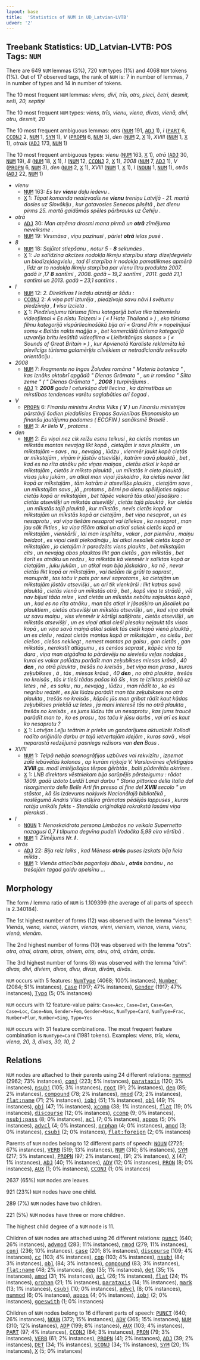 ```yaml
---
layout: base
title:  'Statistics of NUM in UD_Latvian-LVTB'
udver: '2'
---
```


## Treebank Statistics: UD_Latvian-LVTB: POS Tags: `NUM`

There are 649 `NUM` lemmas (3%), 720 `NUM` types (1%) and 4068 `NUM` tokens (1%).
Out of 17 observed tags, the rank of `NUM` is: 7 in number of lemmas, 7 in number of types and 14 in number of tokens.

The 10 most frequent `NUM` lemmas: <em>viens, divi, trīs, otrs, pieci, četri, desmit, seši, 20, septiņi</em>

The 10 most frequent `NUM` types:  <em>viens, trīs, vienu, viena, divas, vienā, divi, otru, desmit, 20</em>

The 10 most frequent ambiguous lemmas: <em>otrs</em> (<tt><a href="lv_lvtb-pos-NUM.html">NUM</a></tt> 191, <tt><a href="lv_lvtb-pos-ADJ.html">ADJ</a></tt> 1), <em>i</em> (<tt><a href="lv_lvtb-pos-PART.html">PART</a></tt> 6, <tt><a href="lv_lvtb-pos-CCONJ.html">CCONJ</a></tt> 2, <tt><a href="lv_lvtb-pos-NUM.html">NUM</a></tt> 1, <tt><a href="lv_lvtb-pos-SYM.html">SYM</a></tt> 1), <em>V</em> (<tt><a href="lv_lvtb-pos-PROPN.html">PROPN</a></tt> 6, <tt><a href="lv_lvtb-pos-NUM.html">NUM</a></tt> 3), <em>den</em> (<tt><a href="lv_lvtb-pos-NUM.html">NUM</a></tt> 2, <tt><a href="lv_lvtb-pos-X.html">X</a></tt> 1), <em>XVIII</em> (<tt><a href="lv_lvtb-pos-NUM.html">NUM</a></tt> 1, <tt><a href="lv_lvtb-pos-X.html">X</a></tt> 1), <em>otrais</em> (<tt><a href="lv_lvtb-pos-ADJ.html">ADJ</a></tt> 173, <tt><a href="lv_lvtb-pos-NUM.html">NUM</a></tt> 1)

The 10 most frequent ambiguous types:  <em>vienu</em> (<tt><a href="lv_lvtb-pos-NUM.html">NUM</a></tt> 163, <tt><a href="lv_lvtb-pos-X.html">X</a></tt> 1), <em>otrā</em> (<tt><a href="lv_lvtb-pos-ADJ.html">ADJ</a></tt> 30, <tt><a href="lv_lvtb-pos-NUM.html">NUM</a></tt> 19), <em>8</em> (<tt><a href="lv_lvtb-pos-NUM.html">NUM</a></tt> 18, <tt><a href="lv_lvtb-pos-X.html">X</a></tt> 1), <em>I</em> (<tt><a href="lv_lvtb-pos-NUM.html">NUM</a></tt> 12, <tt><a href="lv_lvtb-pos-CCONJ.html">CCONJ</a></tt> 2, <tt><a href="lv_lvtb-pos-X.html">X</a></tt> 1), <em>2008</em> (<tt><a href="lv_lvtb-pos-NUM.html">NUM</a></tt> 7, <tt><a href="lv_lvtb-pos-ADJ.html">ADJ</a></tt> 1), <em>V</em> (<tt><a href="lv_lvtb-pos-PROPN.html">PROPN</a></tt> 6, <tt><a href="lv_lvtb-pos-NUM.html">NUM</a></tt> 3), <em>den</em> (<tt><a href="lv_lvtb-pos-NUM.html">NUM</a></tt> 2, <tt><a href="lv_lvtb-pos-X.html">X</a></tt> 1), <em>XVIII</em> (<tt><a href="lv_lvtb-pos-NUM.html">NUM</a></tt> 1, <tt><a href="lv_lvtb-pos-X.html">X</a></tt> 1), <em>l</em> (<tt><a href="lv_lvtb-pos-NOUN.html">NOUN</a></tt> 1, <tt><a href="lv_lvtb-pos-NUM.html">NUM</a></tt> 1), <em>otrās</em> (<tt><a href="lv_lvtb-pos-ADJ.html">ADJ</a></tt> 22, <tt><a href="lv_lvtb-pos-NUM.html">NUM</a></tt> 1)


* <em>vienu</em>
  * <tt><a href="lv_lvtb-pos-NUM.html">NUM</a></tt> 163: <em>Es tev <b>vienu</b> daļu iedevu .</em>
  * <tt><a href="lv_lvtb-pos-X.html">X</a></tt> 1: <em>Tāpat komanda neaizvadīs ne <b>vienu</b> treniņu Latvijā - 21. martā dosies uz Slovākiju , kur gatavosies Senecas pilsētā , bet dienu pirms 25. martā gaidāmās spēles pārbrauks uz Čehiju .</em>
* <em>otrā</em>
  * <tt><a href="lv_lvtb-pos-ADJ.html">ADJ</a></tt> 30: <em>Man atņēma drosmi mana pirmā un <b>otrā</b> zīmējuma neveiksme .</em>
  * <tt><a href="lv_lvtb-pos-NUM.html">NUM</a></tt> 19: <em>Virsmāsa , viņu pazinusi , pāriet <b>otrā</b> ielas pusē .</em>
* <em>8</em>
  * <tt><a href="lv_lvtb-pos-NUM.html">NUM</a></tt> 18: <em>Sajūtot stiepšanu , notur 5 - <b>8</b> sekundes .</em>
  * <tt><a href="lv_lvtb-pos-X.html">X</a></tt> 1: <em>Ja salīdzina akcīzes nodokļa likmju starpību starp dīzeļdegvielu un biodīzeļdegvielu , tad šī starpība ir nodokļa pamatlikmes apmērā , līdz ar to nodokļa likmju starpība par vienu litru produkta 2007. gadā ir ,17 <b>8</b> santīmi , 2008. gadā – 19,2 santīmi , 2011. gadā 21,1 santīmi un 2013. gadā – 23,1 santīms .</em>
* <em>I</em>
  * <tt><a href="lv_lvtb-pos-NUM.html">NUM</a></tt> 12: <em>2. Direktīvas <b>I</b> iedaļu aizstāj ar šādu :</em>
  * <tt><a href="lv_lvtb-pos-CCONJ.html">CCONJ</a></tt> 2: <em>A viņa pati izturēja , piedzīvoja savu nāvi <b>I</b> svētumu piedzīvoja , <b>I</b> visu izcieta .</em>
  * <tt><a href="lv_lvtb-pos-X.html">X</a></tt> 1: <em>Piedzīvojumu tūrisma filmu kategorijā balva tika taizemiešu videofilmai « Es nīstu Taizemi » ( « <b>I</b> Hate Thailand » ) , eko tūrisma filmu kategorijā vispārliecinošākā bija arī « Grand Prix » nopelnījusī somu « Baltās nakts maģija » , bet komerciālā tūrisma kategorijā uzvarēja britu iesūtītā videofilma « Lielbritānijas skaņas » ( « Sounds of Great Britain » ) , kur Apvienotā Karaliste reklamēta kā pievilcīgs tūrisma galamērķis cilvēkiem ar netradicionālu seksuālo orientāciju .</em>
* <em>2008</em>
  * <tt><a href="lv_lvtb-pos-NUM.html">NUM</a></tt> 7: <em>Fragments no Ingas Žoludes romāna " Materia botanica " , kas iznāks oktobrī apgādā " Dienas Grāmata " , un ir romāna " Silta zeme " ( " Dienas Grāmata " , <b>2008</b> ) turpinājums .</em>
  * <tt><a href="lv_lvtb-pos-ADJ.html">ADJ</a></tt> 1: <em><b>2008</b> gada I ceturkšņa dati liecina , ka dzimstības un mirstības tendences varētu saglabāties arī šogad .</em>
* <em>V</em>
  * <tt><a href="lv_lvtb-pos-PROPN.html">PROPN</a></tt> 6: <em>Finanšu ministrs Andris Vilks ( <b>V</b> ) un Finanšu ministrijas pārstāvji šodien piedalīsies Eiropas Savienības Ekonomisko un finanšu jautājumu padomes ( ECOFIN ) sanāksmē Briselē .</em>
  * <tt><a href="lv_lvtb-pos-NUM.html">NUM</a></tt> 3: <em>Ar lielo <b>V</b> , protams .</em>
* <em>den</em>
  * <tt><a href="lv_lvtb-pos-NUM.html">NUM</a></tt> 2: <em>Es viņai nez cik reižu esmu teikusi , ka cietās mantas un mīkstās mantas nevajag likt kopā , cietajām ir savs plaukts , un mīkstajām – savs , nu , nevajag , lūdzu , vienmēr jaukt kopā cietās ar mīkstajām , viņām ir jāstāv atsevišķi , katrām savā plauktā , bet , kad es no rīta atnāku pēc viņas maiņas , cietās atkal ir kopā ar mīkstajām , cietās ir mīksto plauktā , un mīkstās ir cieto plauktā , visas juku jukām , un atkal man viņai jāskaidro , ka cietās nevar likt kopā ar mīkstajām , tām katrām ir atsevišķs plaukts , cietajām savs , un mīkstajām savs , jā , protams , bērni pa dienu spēlējoties sajauc cietās kopā ar mīkstajām , bet tāpēc vakarā tās atkal jāsašķiro : cietās atsevišķi un mīkstās atsevišķi , cietās tajā plauktā , kur cietās , un mīkstās tajā plauktā , kur mīkstās , nevis cietās kopā ar mīkstajām un mīkstās kopā ar cietajām , bet viņa nesaprot , un es nesaprotu , vai viņa tiešām nesaprot vai izliekas , ka nesaprot , man jau sāk likties , ka viņa tīšām atkal un atkal saliek cietās kopā ar mīkstajām , vienkārši , lai man iespītētu , vakar , par piemēru , maiņu beidzot , es viņai cieši piekodināju , lai atkal nesaliek cietās kopā ar mīkstajām , jo cietajām ir paredzēts viens plaukts , bet mīkstajām cits , un nevajag abos plauktos likt gan cietās , gan mīkstās , bet šorīt es atnāku un redzu , ka mīkstās kā vienmēr ir saliktas kopā ar cietajām , juku jukām , un atkal man bija jāskaidro , ka nē , nevar cietās likt kopā ar mīkstajām , vai tiešām tik grūti to saprast , manuprāt , tas taču ir pats par sevi saprotams , ka cietajām un mīkstajām jāstāv atsevišķi , un arī tik vienkārši : likt katras savā plauktā , cietās vienā un mīkstās otrā , bet , kopš viņa te strādā , vēl nav bijusi tāda reize , kad cietās un mīkstās nebūtu sajauktas kopā , un , kad es no rīta atnāku , man tās atkal ir jāsašķiro un jāsaliek pa plauktiem , cietās atsevišķi un mīkstās atsevišķi , un , kad viņa atnāk uz savu maiņu , viss vienmēr ir kārtīgi sašķirots , cietās atsevišķi , un mīkstās atsevišķi , un es viņai atkal cieši piesaku nejaukt tās visas kopā , un viņa savā maiņā atkal saliek tās cieši kopā vienā plauktā , un es ciešu , redzot cietās mantas kopā ar mīkstajām , es ciešu , bet ciešos , ciešos nekliegt , nemest mantas pa gaisu , gan cietās , gan mīkstās , nerakstīt atlūgumu , es cenšos saprast , kāpēc viņa tā dara , viņa man atgādina to pārdevēju no sieviešu veļas nodaļas , kurai es vakar palūdzu parādīt man zeķubikses miesas krāsā , 40 <b>den</b> , no otrā plaukta , trešās no kreisās , bet viņa man prasa , kuras zeķubikses , ā , tās , miesas krāsā , 40 <b>den</b> , no otrā plaukta , trešās no kreisās , tās ir tieši tādas pašas kā šīs , kas te izliktas priekšā uz letes , nē , es saku , nu , nevajag , lūdzu , man rādīt to , ko es negribu redzēt , es jūs lūdzu parādīt man tās zeķubikses no otrā plaukta , trešās no kreisās , kāpēc jūs man gribat rādīt kaut kādas zeķubikses priekšā uz letes , ja mani interesē tās no otrā plaukta , trešās no kreisās , es jums lūdzu tās un nesaprotu , kas jums traucē parādīt man to , ko es prasu , tas taču ir jūsu darbs , vai arī es kaut ko nesaprotu ?</em>
  * <tt><a href="lv_lvtb-pos-X.html">X</a></tt> 1: <em>Latvijas Leļļu teātrim ir prieks un gandarījums aktualizēt Kollodi radīto oriģinālo darbu ar tajā ietvertajām idejām , kuras savā , visai neparastā redzējumā pasniegs režisors van <b>den</b> Boss .</em>
* <em>XVIII</em>
  * <tt><a href="lv_lvtb-pos-NUM.html">NUM</a></tt> 1: <em>Telpā nebija scenogrāfijas uzbūves vai rekvizītu , izņemot zālē iebūvētās kolonas , ap kurām riņķoja V. Varslavānes efektīgajos <b>XVIII</b> gs. modi imitējošajos tērpos ģērbtās , balti pūderētās aktrises .</em>
  * <tt><a href="lv_lvtb-pos-X.html">X</a></tt> 1: <em>LNB direktors vēstniekam bija sarūpējis pārsteigumu : rādot 1809. gadā izdoto Luidži Lanzi darbu “ Storia pittorica della Italia dal risorgimento delle Belle Arti fin presso al fine del <b>XVIII</b> secolo " un stāstot , kā šis izdevums nokļuvis Nacionālajā bibliotēkā , noslēgumā Andris Vilks atšķīra grāmatas pēdējās lappuses , kuras rotāja unikāls fakts - Stendāla oriģinālajā rokrakstā lasāmi viņa pieraksti .</em>
* <em>l</em>
  * <tt><a href="lv_lvtb-pos-NOUN.html">NOUN</a></tt> 1: <em>Nenoskaidrota persona Limbažos no veikala Supernetto nozagusi 0,7 <b>l</b> tilpuma degvīna pudeli Vodočka 5,99 eiro vērtībā .</em>
  * <tt><a href="lv_lvtb-pos-NUM.html">NUM</a></tt> 1: <em>Zīmējums Nr. <b>l</b> .</em>
* <em>otrās</em>
  * <tt><a href="lv_lvtb-pos-ADJ.html">ADJ</a></tt> 22: <em>Bija reiz laiks , kad Mēness <b>otrās</b> puses izskats bija liela mīkla .</em>
  * <tt><a href="lv_lvtb-pos-NUM.html">NUM</a></tt> 1: <em>Vienās attiecībās pagaršoju ābolu , <b>otrās</b> banānu , no trešajām tagad gaidu apelsīnu ...</em>

## Morphology

The form / lemma ratio of `NUM` is 1.109399 (the average of all parts of speech is 2.340184).

The 1st highest number of forms (12) was observed with the lemma “viens”: <em>Vienās, viena, vienai, vienam, vienas, vieni, vieniem, vienos, viens, vienu, vienā, vienām</em>.

The 2nd highest number of forms (10) was observed with the lemma “otrs”: <em>otra, otrai, otram, otras, otriem, otrs, otru, otrā, otrām, otrās</em>.

The 3rd highest number of forms (8) was observed with the lemma “divi”: <em>divas, divi, diviem, divos, divu, divus, divām, divās</em>.

`NUM` occurs with 5 features: <tt><a href="lv_lvtb-feat-NumType.html">NumType</a></tt> (4068; 100% instances), <tt><a href="lv_lvtb-feat-Number.html">Number</a></tt> (2084; 51% instances), <tt><a href="lv_lvtb-feat-Case.html">Case</a></tt> (1917; 47% instances), <tt><a href="lv_lvtb-feat-Gender.html">Gender</a></tt> (1917; 47% instances), <tt><a href="lv_lvtb-feat-Typo.html">Typo</a></tt> (5; 0% instances)

`NUM` occurs with 12 feature-value pairs: `Case=Acc`, `Case=Dat`, `Case=Gen`, `Case=Loc`, `Case=Nom`, `Gender=Fem`, `Gender=Masc`, `NumType=Card`, `NumType=Frac`, `Number=Plur`, `Number=Sing`, `Typo=Yes`

`NUM` occurs with 31 feature combinations.
The most frequent feature combination is `NumType=Card` (1981 tokens).
Examples: <em>viens, trīs, vienu, viena, 20, 3, divas, 30, 10, 2</em>


## Relations

`NUM` nodes are attached to their parents using 24 different relations: <tt><a href="lv_lvtb-dep-nummod.html">nummod</a></tt> (2962; 73% instances), <tt><a href="lv_lvtb-dep-conj.html">conj</a></tt> (223; 5% instances), <tt><a href="lv_lvtb-dep-parataxis.html">parataxis</a></tt> (120; 3% instances), <tt><a href="lv_lvtb-dep-nsubj.html">nsubj</a></tt> (105; 3% instances), <tt><a href="lv_lvtb-dep-root.html">root</a></tt> (91; 2% instances), <tt><a href="lv_lvtb-dep-dep.html">dep</a></tt> (85; 2% instances), <tt><a href="lv_lvtb-dep-compound.html">compound</a></tt> (78; 2% instances), <tt><a href="lv_lvtb-dep-nmod.html">nmod</a></tt> (73; 2% instances), <tt><a href="lv_lvtb-dep-flat-name.html">flat:name</a></tt> (71; 2% instances), <tt><a href="lv_lvtb-dep-iobj.html">iobj</a></tt> (51; 1% instances), <tt><a href="lv_lvtb-dep-obl.html">obl</a></tt> (49; 1% instances), <tt><a href="lv_lvtb-dep-obj.html">obj</a></tt> (47; 1% instances), <tt><a href="lv_lvtb-dep-xcomp.html">xcomp</a></tt> (38; 1% instances), <tt><a href="lv_lvtb-dep-flat.html">flat</a></tt> (19; 0% instances), <tt><a href="lv_lvtb-dep-discourse.html">discourse</a></tt> (12; 0% instances), <tt><a href="lv_lvtb-dep-ccomp.html">ccomp</a></tt> (9; 0% instances), <tt><a href="lv_lvtb-dep-nsubj-pass.html">nsubj:pass</a></tt> (8; 0% instances), <tt><a href="lv_lvtb-dep-acl.html">acl</a></tt> (7; 0% instances), <tt><a href="lv_lvtb-dep-appos.html">appos</a></tt> (5; 0% instances), <tt><a href="lv_lvtb-dep-advcl.html">advcl</a></tt> (4; 0% instances), <tt><a href="lv_lvtb-dep-orphan.html">orphan</a></tt> (4; 0% instances), <tt><a href="lv_lvtb-dep-amod.html">amod</a></tt> (3; 0% instances), <tt><a href="lv_lvtb-dep-csubj.html">csubj</a></tt> (2; 0% instances), <tt><a href="lv_lvtb-dep-flat-foreign.html">flat:foreign</a></tt> (2; 0% instances)

Parents of `NUM` nodes belong to 12 different parts of speech: <tt><a href="lv_lvtb-pos-NOUN.html">NOUN</a></tt> (2725; 67% instances), <tt><a href="lv_lvtb-pos-VERB.html">VERB</a></tt> (519; 13% instances), <tt><a href="lv_lvtb-pos-NUM.html">NUM</a></tt> (310; 8% instances), <tt><a href="lv_lvtb-pos-SYM.html">SYM</a></tt> (217; 5% instances), <tt><a href="lv_lvtb-pos-PROPN.html">PROPN</a></tt> (97; 2% instances),  (91; 2% instances), <tt><a href="lv_lvtb-pos-X.html">X</a></tt> (47; 1% instances), <tt><a href="lv_lvtb-pos-ADJ.html">ADJ</a></tt> (40; 1% instances), <tt><a href="lv_lvtb-pos-ADV.html">ADV</a></tt> (12; 0% instances), <tt><a href="lv_lvtb-pos-PRON.html">PRON</a></tt> (8; 0% instances), <tt><a href="lv_lvtb-pos-AUX.html">AUX</a></tt> (1; 0% instances), <tt><a href="lv_lvtb-pos-CCONJ.html">CCONJ</a></tt> (1; 0% instances)

2637 (65%) `NUM` nodes are leaves.

921 (23%) `NUM` nodes have one child.

289 (7%) `NUM` nodes have two children.

221 (5%) `NUM` nodes have three or more children.

The highest child degree of a `NUM` node is 11.

Children of `NUM` nodes are attached using 26 different relations: <tt><a href="lv_lvtb-dep-punct.html">punct</a></tt> (640; 26% instances), <tt><a href="lv_lvtb-dep-advmod.html">advmod</a></tt> (283; 11% instances), <tt><a href="lv_lvtb-dep-nmod.html">nmod</a></tt> (279; 11% instances), <tt><a href="lv_lvtb-dep-conj.html">conj</a></tt> (236; 10% instances), <tt><a href="lv_lvtb-dep-case.html">case</a></tt> (201; 8% instances), <tt><a href="lv_lvtb-dep-discourse.html">discourse</a></tt> (109; 4% instances), <tt><a href="lv_lvtb-dep-cc.html">cc</a></tt> (103; 4% instances), <tt><a href="lv_lvtb-dep-cop.html">cop</a></tt> (103; 4% instances), <tt><a href="lv_lvtb-dep-nsubj.html">nsubj</a></tt> (84; 3% instances), <tt><a href="lv_lvtb-dep-obl.html">obl</a></tt> (84; 3% instances), <tt><a href="lv_lvtb-dep-compound.html">compound</a></tt> (83; 3% instances), <tt><a href="lv_lvtb-dep-flat-name.html">flat:name</a></tt> (48; 2% instances), <tt><a href="lv_lvtb-dep-dep.html">dep</a></tt> (35; 1% instances), <tt><a href="lv_lvtb-dep-det.html">det</a></tt> (35; 1% instances), <tt><a href="lv_lvtb-dep-amod.html">amod</a></tt> (31; 1% instances), <tt><a href="lv_lvtb-dep-acl.html">acl</a></tt> (26; 1% instances), <tt><a href="lv_lvtb-dep-flat.html">flat</a></tt> (24; 1% instances), <tt><a href="lv_lvtb-dep-orphan.html">orphan</a></tt> (21; 1% instances), <tt><a href="lv_lvtb-dep-parataxis.html">parataxis</a></tt> (14; 1% instances), <tt><a href="lv_lvtb-dep-mark.html">mark</a></tt> (13; 1% instances), <tt><a href="lv_lvtb-dep-csubj.html">csubj</a></tt> (10; 0% instances), <tt><a href="lv_lvtb-dep-advcl.html">advcl</a></tt> (8; 0% instances), <tt><a href="lv_lvtb-dep-nummod.html">nummod</a></tt> (6; 0% instances), <tt><a href="lv_lvtb-dep-appos.html">appos</a></tt> (4; 0% instances), <tt><a href="lv_lvtb-dep-iobj.html">iobj</a></tt> (2; 0% instances), <tt><a href="lv_lvtb-dep-goeswith.html">goeswith</a></tt> (1; 0% instances)

Children of `NUM` nodes belong to 16 different parts of speech: <tt><a href="lv_lvtb-pos-PUNCT.html">PUNCT</a></tt> (640; 26% instances), <tt><a href="lv_lvtb-pos-NOUN.html">NOUN</a></tt> (372; 15% instances), <tt><a href="lv_lvtb-pos-ADV.html">ADV</a></tt> (365; 15% instances), <tt><a href="lv_lvtb-pos-NUM.html">NUM</a></tt> (310; 12% instances), <tt><a href="lv_lvtb-pos-ADP.html">ADP</a></tt> (199; 8% instances), <tt><a href="lv_lvtb-pos-AUX.html">AUX</a></tt> (103; 4% instances), <tt><a href="lv_lvtb-pos-PART.html">PART</a></tt> (97; 4% instances), <tt><a href="lv_lvtb-pos-CCONJ.html">CCONJ</a></tt> (84; 3% instances), <tt><a href="lv_lvtb-pos-PRON.html">PRON</a></tt> (79; 3% instances), <tt><a href="lv_lvtb-pos-VERB.html">VERB</a></tt> (61; 2% instances), <tt><a href="lv_lvtb-pos-PROPN.html">PROPN</a></tt> (41; 2% instances), <tt><a href="lv_lvtb-pos-ADJ.html">ADJ</a></tt> (39; 2% instances), <tt><a href="lv_lvtb-pos-DET.html">DET</a></tt> (34; 1% instances), <tt><a href="lv_lvtb-pos-SCONJ.html">SCONJ</a></tt> (34; 1% instances), <tt><a href="lv_lvtb-pos-SYM.html">SYM</a></tt> (20; 1% instances), <tt><a href="lv_lvtb-pos-X.html">X</a></tt> (5; 0% instances)


